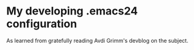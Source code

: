 # My developing .emacs24 configuration

As learned from gratefully reading Avdi Grimm's devblog on the subject.
